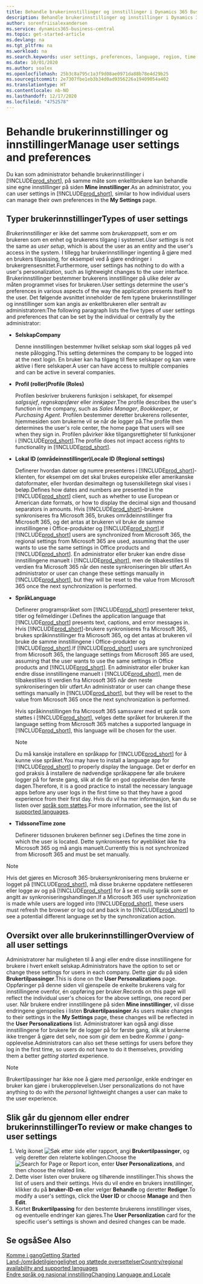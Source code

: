 ```yaml
---
title: Behandle brukerinnstillinger og innstillinger i Dynamics 365 Business Central
description: Behandle brukerinnstillinger og innstillinger i Dynamics 365 Business Central.
author: sorenfriisalexandersen
ms.service: dynamics365-business-central
ms.topic: get-started-article
ms.devlang: na
ms.tgt_pltfrm: na
ms.workload: na
ms.search.keywords: user settings, preferences, language, region, time zone, regional settings
ms.date: 10/01/2020
ms.author: soalex
ms.openlocfilehash: 25b3c8a795c1a3f9d08ae0971da88b78e4d29b25
ms.sourcegitcommit: 2e7307fbe1eb3b34d0ad9356226a19409054a402
ms.translationtype: HT
ms.contentlocale: nb-NO
ms.lasthandoff: 12/17/2020
ms.locfileid: "4752578"
---
```

# <a name="manage-user-settings-and-preferences"></a><span data-ttu-id="2c637-103">Behandle brukerinnstillinger og innstillinger</span><span class="sxs-lookup"><span data-stu-id="2c637-103">Manage user settings and preferences</span></span>

<span data-ttu-id="2c637-104">Du kan som administrator behandle brukerinnstillinger i [!INCLUDE[prod_short](includes/prod_short.md)], på samme måte som enkeltbrukere kan behandle sine egne innstillinger på siden **Mine innstillinger**.</span><span class="sxs-lookup"><span data-stu-id="2c637-104">As an administrator, you can user settings in [!INCLUDE[prod_short](includes/prod_short.md)], similar to how individual users can manage their own preferences in the **My Settings** page.</span></span>  

## <a name="types-of-user-settings"></a><span data-ttu-id="2c637-105">Typer brukerinnstillinger</span><span class="sxs-lookup"><span data-stu-id="2c637-105">Types of user settings</span></span>

<span data-ttu-id="2c637-106">*Brukerinnstillinger* er ikke det samme som *brukeroppsett*, som er om brukeren som en enhet og brukerens tilgang i systemet.</span><span class="sxs-lookup"><span data-stu-id="2c637-106">*User settings* is not the same as *user setup*, which is about the user as an entity and the user's access in the system.</span></span> <span data-ttu-id="2c637-107">I tillegg har brukerinnstillinger ingenting å gjøre med en brukers tilpassing, for eksempel ved å gjøre endringer i brukergrensesnittet.</span><span class="sxs-lookup"><span data-stu-id="2c637-107">Furthermore, user settings has nothing to do with a user's personalization, such as lightweight changes to the user interface.</span></span> <span data-ttu-id="2c637-108">Brukerinnstillinger bestemmer brukerens innstillinger på ulike deler av måten programmet vises for brukeren.</span><span class="sxs-lookup"><span data-stu-id="2c637-108">User settings determine the user's preferences in various aspects of the way the application presents itself to the user.</span></span> <span data-ttu-id="2c637-109">Det følgende avsnittet inneholder de fem typene brukerinnstillinger og innstillinger som kan angis av enkeltbrukeren eller sentralt av administratoren:</span><span class="sxs-lookup"><span data-stu-id="2c637-109">The following paragraph lists the five types of user settings and preferences that can be set by the individual or centrally by the administrator:</span></span>

- <span data-ttu-id="2c637-110">**Selskap**</span><span class="sxs-lookup"><span data-stu-id="2c637-110">**Company**</span></span>  

  <span data-ttu-id="2c637-111">Denne innstillingen bestemmer hvilket selskap som skal logges på ved neste pålogging.</span><span class="sxs-lookup"><span data-stu-id="2c637-111">This setting determines the company to be logged into at the next login.</span></span> <span data-ttu-id="2c637-112">En bruker kan ha tilgang til flere selskaper og kan være aktive i flere selskaper.</span><span class="sxs-lookup"><span data-stu-id="2c637-112">A user can have access to multiple companies and can be active in several companies.</span></span>

- <span data-ttu-id="2c637-113">**Profil (roller)**</span><span class="sxs-lookup"><span data-stu-id="2c637-113">**Profile (Roles)**</span></span>  

  <span data-ttu-id="2c637-114">Profilen beskriver brukerens funksjon i selskapet, for eksempel *salgssjef*, *regnskapsfører* eller *innkjøper*.</span><span class="sxs-lookup"><span data-stu-id="2c637-114">The profile describes the user's function in the company, such as *Sales Manager*, *Bookkeeper*, or *Purchasing Agent*.</span></span> <span data-ttu-id="2c637-115">Profilen bestemmer deretter brukerens rollesenter, hjemmesiden som brukerne vil se når de logger på.</span><span class="sxs-lookup"><span data-stu-id="2c637-115">The profile then determines the user's role center, the home page that users will see when they sign in.</span></span> <span data-ttu-id="2c637-116">Profilen påvirker ikke tilgangsrettigheter til funksjoner i [!INCLUDE[prod_short](includes/prod_short.md)].</span><span class="sxs-lookup"><span data-stu-id="2c637-116">The profile does not impact access rights to functionality in [!INCLUDE[prod_short](includes/prod_short.md)].</span></span>  

- <span data-ttu-id="2c637-117">**Lokal ID (områdeinnstillinger)**</span><span class="sxs-lookup"><span data-stu-id="2c637-117">**Locale ID (Regional settings)**</span></span>  

  <span data-ttu-id="2c637-118">Definerer hvordan datoer og numre presenteres i [!INCLUDE[prod_short](includes/prod_short.md)]-klienten, for eksempel om det skal brukes europeiske eller amerikanske datoformater, eller hvordan desimaltegn og tusenskilletegn skal vises i beløp.</span><span class="sxs-lookup"><span data-stu-id="2c637-118">Defines how dates and numbers are presented in the [!INCLUDE[prod_short](includes/prod_short.md)] client, such as whether to use European or American date formats, or how to display the decimal sign and thousand separators in amounts.</span></span> <span data-ttu-id="2c637-119">Hvis [!INCLUDE[prod_short](includes/prod_short.md)]-brukere synkroniseres fra Microsoft 365, brukes områdeinnstillinger fra Microsoft 365, og det antas at brukeren vil bruke de samme innstillingene i Office-produkter og [!INCLUDE[prod_short](includes/prod_short.md)].</span><span class="sxs-lookup"><span data-stu-id="2c637-119">If [!INCLUDE[prod_short](includes/prod_short.md)] users are synchronized from Microsoft 365, the regional settings from Microsoft 365 are used, assuming that the user wants to use the same settings in Office products and [!INCLUDE[prod_short](includes/prod_short.md)].</span></span> <span data-ttu-id="2c637-120">En administrator eller bruker kan endre disse innstillingene manuelt i [!INCLUDE[prod_short](includes/prod_short.md)], men de tilbakestilles til verdien fra Microsoft 365 når den neste synkroniseringen blir utført.</span><span class="sxs-lookup"><span data-stu-id="2c637-120">An administrator or user can change these settings manually in [!INCLUDE[prod_short](includes/prod_short.md)], but they will be reset to the value from Microsoft 365 once the next synchronization is performed.</span></span>

- <span data-ttu-id="2c637-121">**Språk**</span><span class="sxs-lookup"><span data-stu-id="2c637-121">**Language**</span></span>  

  <span data-ttu-id="2c637-122">Definerer programspråket som [!INCLUDE[prod_short](includes/prod_short.md)] presenterer tekst, titler og feilmeldinger i.</span><span class="sxs-lookup"><span data-stu-id="2c637-122">Defines the application language that [!INCLUDE[prod_short](includes/prod_short.md)] presents text, captions, and error messages in.</span></span> <span data-ttu-id="2c637-123">Hvis [!INCLUDE[prod_short](includes/prod_short.md)]-brukere synkroniseres fra Microsoft 365, brukes språkinnstillinger fra Microsoft 365, og det antas at brukeren vil bruke de samme innstillingene i Office-produkter og [!INCLUDE[prod_short](includes/prod_short.md)].</span><span class="sxs-lookup"><span data-stu-id="2c637-123">If [!INCLUDE[prod_short](includes/prod_short.md)] users are synchronized from Microsoft 365, the language settings from Microsoft 365 are used, assuming that the user wants to use the same settings in Office products and [!INCLUDE[prod_short](includes/prod_short.md)].</span></span> <span data-ttu-id="2c637-124">En administrator eller bruker kan endre disse innstillingene manuelt i [!INCLUDE[prod_short](includes/prod_short.md)], men de tilbakestilles til verdien fra Microsoft 365 når den neste synkroniseringen blir utført.</span><span class="sxs-lookup"><span data-stu-id="2c637-124">An administrator or user can change these settings manually in [!INCLUDE[prod_short](includes/prod_short.md)], but they will be reset to the value from Microsoft 365 once the next synchronization is performed.</span></span>

  <span data-ttu-id="2c637-125">Hvis språkinnstillingen fra Microsoft 365 samsvarer med et språk som støttes i [!INCLUDE[prod_short](includes/prod_short.md)], velges dette språket for brukeren.</span><span class="sxs-lookup"><span data-stu-id="2c637-125">If the language setting from Microsoft 365 matches a supported language in [!INCLUDE[prod_short](includes/prod_short.md)], this language will be chosen for the user.</span></span>  

  > [!NOTE]
  > <span data-ttu-id="2c637-126">Du må kanskje installere en språkapp for [!INCLUDE[prod_short](includes/prod_short.md)] for å kunne vise språket.</span><span class="sxs-lookup"><span data-stu-id="2c637-126">You may have to install a language app for [!INCLUDE[prod_short](includes/prod_short.md)] to properly display the language.</span></span> <span data-ttu-id="2c637-127">Det er derfor en god praksis å installere de nødvendige språkappene før alle brukere logger på for første gang, slik at de får en god opplevelse den første dagen.</span><span class="sxs-lookup"><span data-stu-id="2c637-127">Therefore, it is a good practice to install the necessary language apps before any user logs in the first time so that they have a good experience from their first day.</span></span> <span data-ttu-id="2c637-128">Hvis du vil ha mer informasjon, kan du se listen over [språk som støttes](/dynamics365/business-central/dev-itpro/compliance/apptest-countries-and-translations).</span><span class="sxs-lookup"><span data-stu-id="2c637-128">For more information, see the list of [supported languages](/dynamics365/business-central/dev-itpro/compliance/apptest-countries-and-translations).</span></span>  
  
- <span data-ttu-id="2c637-129">**Tidssone**</span><span class="sxs-lookup"><span data-stu-id="2c637-129">**Time zone**</span></span>  

  <span data-ttu-id="2c637-130">Definerer tidssonen brukeren befinner seg i.</span><span class="sxs-lookup"><span data-stu-id="2c637-130">Defines the time zone in which the user is located.</span></span> <span data-ttu-id="2c637-131">Dette synkroniseres for øyeblikket ikke fra Microsoft 365 og må angis manuelt.</span><span class="sxs-lookup"><span data-stu-id="2c637-131">Currently this is not synchronized from Microsoft 365 and must be set manually.</span></span>  

> [!NOTE]
> <span data-ttu-id="2c637-132">Hvis det gjøres en Microsoft 365-brukersynkronisering mens brukerne er logget på [!INCLUDE[prod_short](includes/prod_short.md)], må disse brukerne oppdatere nettleseren eller logge av og på [!INCLUDE[prod_short](includes/prod_short.md)] for å se et mulig språk som er angitt av synkroniseringshandlingen.</span><span class="sxs-lookup"><span data-stu-id="2c637-132">If a Microsoft 365 user synchronization is made while users are logged into [!INCLUDE[prod_short](includes/prod_short.md)], these users must refresh the browser or log out and back in to [!INCLUDE[prod_short](includes/prod_short.md)] to see a potential different language set by the synchronization action.</span></span>

## <a name="overview-of-all-user-settings"></a><span data-ttu-id="2c637-133">Oversikt over alle brukerinnstillinger</span><span class="sxs-lookup"><span data-stu-id="2c637-133">Overview of all user settings</span></span>

<span data-ttu-id="2c637-134">Administratorer har muligheten til å angi eller endre disse innstillingene for brukere i hvert enkelt selskap.</span><span class="sxs-lookup"><span data-stu-id="2c637-134">Administrators have the option to set or change these settings for users in each company.</span></span> <span data-ttu-id="2c637-135">Dette gjør du på siden **Brukertilpassinger**.</span><span class="sxs-lookup"><span data-stu-id="2c637-135">This is done on the **User Personalizations** page.</span></span> <span data-ttu-id="2c637-136">Oppføringer på denne siden vil gjenspeile de enkelte brukerens valg for innstillingene ovenfor, én oppføring per bruker.</span><span class="sxs-lookup"><span data-stu-id="2c637-136">Records on this page will reflect the individual user's choices for the above settings, one record per user.</span></span> <span data-ttu-id="2c637-137">Når brukere endrer innstillingene på siden **Mine innstillinger**, vil disse endringene gjenspeiles i listen **Brukertilpassinger**.</span><span class="sxs-lookup"><span data-stu-id="2c637-137">As users make changes to their settings in the **My Settings** page, these changes will be reflected in the **User Personalizations** list.</span></span> <span data-ttu-id="2c637-138">Administratorer kan også angi disse innstillingene for brukere før de logger på for første gang, slik at brukerne ikke trenger å gjøre det selv, noe som gir dem en bedre *Komme i gang*-opplevelse.</span><span class="sxs-lookup"><span data-stu-id="2c637-138">Administrators can also set these settings for users before they log in the first time, so users do not have to do it themselves, providing them a better *getting started* experience.</span></span>

> [!NOTE]
> <span data-ttu-id="2c637-139">Brukertilpassinger har ikke noe å gjøre med *personlige*, enkle endringer en bruker kan gjøre i brukeropplevelsen.</span><span class="sxs-lookup"><span data-stu-id="2c637-139">User personalizations do not have anything to do with the *personal* lightweight changes a user can make to the user experience.</span></span>

## <a name="to-review-or-make-changes-to-user-settings"></a><span data-ttu-id="2c637-140">Slik går du gjennom eller endrer brukerinnstillinger</span><span class="sxs-lookup"><span data-stu-id="2c637-140">To review or make changes to user settings</span></span>

1. <span data-ttu-id="2c637-141">Velg ikonet ![Søk etter side eller rapport](media/ui-search/search_small.png "Ikonet Søk etter side eller rapport"), angi **Brukertilpassinger**, og velg deretter den relaterte koblingen.</span><span class="sxs-lookup"><span data-stu-id="2c637-141">Choose the ![Search for Page or Report](media/ui-search/search_small.png "Search for Page or Report icon") icon, enter **User Personalizations**, and then choose the related link.</span></span>
2. <span data-ttu-id="2c637-142">Dette viser listen over brukere og tilhørende innstillinger.</span><span class="sxs-lookup"><span data-stu-id="2c637-142">This shows the list of users and their settings.</span></span> <span data-ttu-id="2c637-143">Hvis du vil endre en brukers innstillinger, klikker du på **bruker-ID-en** eller velger **Behandle** og deretter **Rediger**.</span><span class="sxs-lookup"><span data-stu-id="2c637-143">To modify a user's settings, click the **User ID** or choose **Manage** and then **Edit**.</span></span>
3. <span data-ttu-id="2c637-144">Kortet **Brukertilpassing** for den bestemte brukerens innstillinger vises, og eventuelle endringer kan gjøres.</span><span class="sxs-lookup"><span data-stu-id="2c637-144">The **User Personlization** card for the specific user's settings is shown and desired changes can be made.</span></span>  

## <a name="see-also"></a><span data-ttu-id="2c637-145">Se også</span><span class="sxs-lookup"><span data-stu-id="2c637-145">See Also</span></span>

[<span data-ttu-id="2c637-146">Komme i gang</span><span class="sxs-lookup"><span data-stu-id="2c637-146">Getting Started</span></span>](product-get-started.md)  
[<span data-ttu-id="2c637-147">Land-/områdetilgjengelighet og støttede oversettelser</span><span class="sxs-lookup"><span data-stu-id="2c637-147">Country/regional availability and supported languages</span></span>](/dynamics365/business-central/dev-itpro/compliance/apptest-countries-and-translations)  
[<span data-ttu-id="2c637-148">Endre språk og nasjonal innstilling</span><span class="sxs-lookup"><span data-stu-id="2c637-148">Changing Language and Locale</span></span>](about-locale-language.md)  

